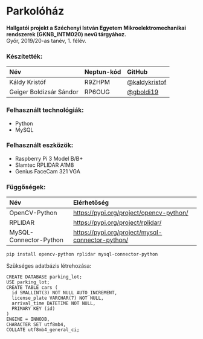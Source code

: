 # Parkolóház

**Hallgatói projekt a Széchenyi István Egyetem Mikroelektromechanikai rendszerek (GKNB_INTM020) nevű tárgyához.**<br/>
Győr, 2019/20-as tanév, 1. félév.

### Készítették:  
Név | Neptun-kód|GitHub
:-|:-|:-
Káldy Kristóf|R9ZHPM| [@kaldykristof](https://github.com/kaldykristof)
Geiger Boldizsár Sándor|RP6OUG| [@gboldi19](https://github.com/gboldi19)

### Felhasznált technológiák:<br/>
- Python
- MySQL

### Felhasznált eszközök:<br/>
- Raspberry Pi 3 Model B/B+
- Slamtec RPLIDAR A1M8
- Genius FaceCam 321 VGA

### Függőségek:<br />
Név | Elérhetőség
:-|:-
OpenCV-Python|https://pypi.org/project/opencv-python/
RPLIDAR|https://pypi.org/project/rplidar/
MySQL-Connector-Python|https://pypi.org/project/mysql-connector-python/

```sh
pip install opencv-python rplidar mysql-connector-python
```
Szükséges adatbázis létrehozása:
```MySQL
CREATE DATABASE parking_lot;
USE parking_lot;
CREATE TABLE cars (
  id SMALLINT(3) NOT NULL AUTO_INCREMENT,
  license_plate VARCHAR(7) NOT NULL,
  arrival_time DATETIME NOT NULL,
  PRIMARY KEY (id)
)
ENGINE = INNODB,
CHARACTER SET utf8mb4,
COLLATE utf8mb4_general_ci;
```